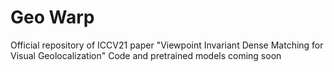 # Geo Warp
Official repository of ICCV21 paper "Viewpoint Invariant Dense Matching for Visual Geolocalization"
Code and pretrained models coming soon
